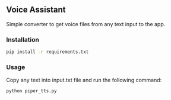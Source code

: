 ## Voice Assistant

Simple converter to get voice files from any text input to the app.

### Installation

```bash
pip install -r requirements.txt
```

### Usage
Copy any text into input.txt file and run the following command:
```bash
python piper_tts.py
```